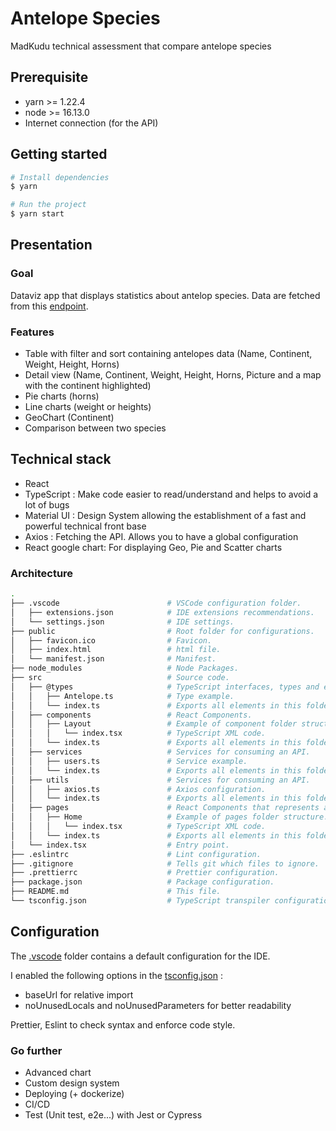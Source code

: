 # Antelope Species

MadKudu technical assessment that compare antelope species

## Prerequisite

- yarn >= 1.22.4
- node >= 16.13.0
- Internet connection (for the API)

## Getting started

```bash
# Install dependencies
$ yarn

# Run the project
$ yarn start
```

## Presentation

### Goal

Dataviz app that displays statistics about antelop species. Data are fetched from this [endpoint](https://work-sample-mk-fs.s3-us-west-2.amazonaws.com/species.json).

### Features

- Table with filter and sort containing antelopes data (Name, Continent, Weight, Height, Horns)
- Detail view (Name, Continent, Weight, Height, Horns, Picture and a map with the continent highlighted)
- Pie charts (horns)
- Line charts (weight or heights)
- GeoChart (Continent)
- Comparison between two species

## Technical stack

- React
- TypeScript : Make code easier to read/understand and helps to avoid a lot of bugs
- Material UI : Design System allowing the establishment of a fast and powerful technical front base
- Axios : Fetching the API. Allows you to have a global configuration
- React google chart: For displaying Geo, Pie and Scatter charts

### Architecture

```bash
.
├── .vscode                        # VSCode configuration folder.
│   ├── extensions.json            # IDE extensions recommendations.
│   └── settings.json              # IDE settings.
├── public                         # Root folder for configurations.
│   ├── favicon.ico                # Favicon.
│   ├── index.html                 # html file.
│   └── manifest.json              # Manifest.
├── node_modules                   # Node Packages.
├── src                            # Source code.
│   ├── @types                     # TypeScript interfaces, types and enums.
│   │   ├── Antelope.ts            # Type example.
│   │   └── index.ts               # Exports all elements in this folder.
│   ├── components                 # React Components.
│   │   ├── Layout                 # Example of component folder structure.
│   │   │   └── index.tsx          # TypeScript XML code.
│   │   └── index.ts               # Exports all elements in this folder.
│   ├── services                   # Services for consuming an API.
│   │   ├── users.ts               # Service example.
│   │   └── index.ts               # Exports all elements in this folder.
│   ├── utils                      # Services for consuming an API.
│   │   ├── axios.ts               # Axios configuration.
│   │   └── index.ts               # Exports all elements in this folder.
│   ├── pages                      # React Components that represents a screen.
│   │   ├── Home                   # Example of pages folder structure.
│   │   │   └── index.tsx          # TypeScript XML code.
│   │   └── index.ts               # Exports all elements in this folder.
│   └── index.tsx                  # Entry point.
├── .eslintrc                      # Lint configuration.
├── .gitignore                     # Tells git which files to ignore.
├── .prettierrc                    # Prettier configuration.
├── package.json                   # Package configuration.
├── README.md                      # This file.
└── tsconfig.json                  # TypeScript transpiler configuration.
```

## Configuration

The [.vscode](.vscode/) folder contains a default configuration for the IDE.

I enabled the following options in the [tsconfig.json](tsconfig.json) :

- baseUrl for relative import
- noUnusedLocals and noUnusedParameters for better readability

Prettier, Eslint to check syntax and enforce code style.

### Go further

- Advanced chart
- Custom design system
- Deploying (+ dockerize)
- CI/CD
- Test (Unit test, e2e...) with Jest or Cypress
